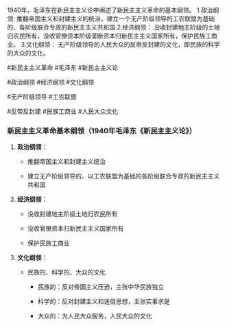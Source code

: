 1940年，毛泽东在新民主主义论中阐述了新民主主义革命的基本纲领。 
1.政治纲领:
	推翻帝国主义和封建主义的统治，建立一个无产阶级领导的工农联盟为基础的、各阶级联合专政的新民主主义共和国
2.经济纲领：
	没收封建地主阶级的土地归农民所有，没收官僚资本阶级垄断资本归新民主主义国家所有，保护民族工商业。
3.文化纲领：
	无产阶级领导的人民大众的反帝反封建的文化，即民族的科学的大众的文化。


#新民主主义革命 #毛泽东 #新民主主义论 

#政治纲领 #经济纲领 #文化纲领 

#无产阶级领导 #工农联盟 

#反帝反封建 #民族工商业 #人民大众文化






### 新民主主义革命基本纲领（1940年毛泽东《新民主主义论》）

1. **政治纲领**：
    
    - 推翻帝国主义和封建主义统治
        
    - 建立无产阶级领导的、以工农联盟为基础的各阶级联合专政的新民主主义共和国
        
2. **经济纲领**：
    
    - 没收封建地主阶级土地归农民所有
        
    - 没收官僚资本归新民主主义国家所有
        
    - 保护民族工商业
        
3. **文化纲领**：
    
    - 民族的、科学的、大众的文化
        
        - 民族的：反对帝国主义压迫，主张中华民族独立
            
        - 科学的：反对封建主义和迷信思想，主张实事求是
            
        - 大众的：为人民大众服务，人民大众的文化
